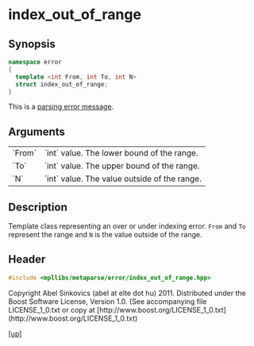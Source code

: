 # index_out_of_range

## Synopsis

```cpp
namespace error
{
  template <int From, int To, int N>
  struct index_out_of_range;
}
```

This is a [parsing error message](parsing_error_message.html).

## Arguments

<table cellpadding='0' cellspacing='0'>
  <tr>
    <td>`From`</td>
    <td>`int` value. The lower bound of the range.</td>
  </tr>
  <tr>
    <td>`To`</td>
    <td>`int` value. The upper bound of the range.</td>
  </tr>
  <tr>
    <td>`N`</td>
    <td>`int` value. The value outside of the range.</td>
  </tr>
</table>

## Description

Template class representing an over or under indexing error. `From` and `To`
represent the range and `N` is the value outside of the range.

## Header

```cpp
#include <mpllibs/metaparse/error/index_out_of_range.hpp>
```

<p class="copyright">
Copyright Abel Sinkovics (abel at elte dot hu) 2011.
Distributed under the Boost Software License, Version 1.0.
(See accompanying file LICENSE_1_0.txt or copy at
[http://www.boost.org/LICENSE_1_0.txt](http://www.boost.org/LICENSE_1_0.txt)
</p>

[[up]](reference.html)



